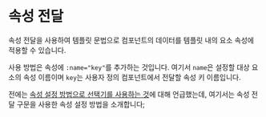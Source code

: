 <template is="exm-article">
<a href="../../publics/examples/property-transmission/demo.html" preview></a>
<a href="../../publics/examples/property-transmission/test-demo.html" main></a>
</template>

# 속성 전달

속성 전달을 사용하여 템플릿 문법으로 컴포넌트의 데이터를 템플릿 내의 요소 속성에 적용할 수 있습니다.

사용 방법은 속성에 `:name="key"`를 추가하는 것입니다. 여기서 `name`은 설정할 대상 요소의 속성 이름이며 `key`는 사용자 정의 컴포넌트에서 전달할 속성 키 이름입니다.

전에는 [속성 설정 방법으로 선택기를 사용하는 것](./index.md)에 대해 언급했는데, 여기서는 속성 전달 구문을 사용한 속성 설정 방법을 소개합니다;
